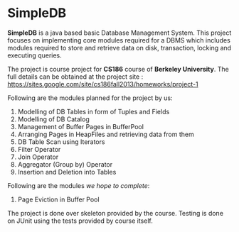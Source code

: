 # SimpleDB

**SimpleDB** is a java based basic Database Management System. This project focuses on implementing core modules required for a DBMS which includes modules required to store and retrieve data on disk, transaction, locking and executing queries.

The project is course project for **CS186** course of **Berkeley University**. The full details can be obtained at the project site :
    https://sites.google.com/site/cs186fall2013/homeworks/project-1

Following are the modules planned for the project by us:
1. Modelling of DB Tables in form of Tuples and Fields
2. Modelling of DB Catalog
3. Management of Buffer Pages in BufferPool
4. Arranging Pages in HeapFiles and retrieving data from them
5. DB Table Scan using Iterators
6. Filter Operator
7. Join Operator
8. Aggregator (Group by) Operator
9. Insertion and Deletion into Tables
    
Following are the modules _we hope to complete_:
1. Page Eviction in Buffer Pool

The project is done over skeleton provided by the course. Testing is done on JUnit using the tests provided by course itself.
